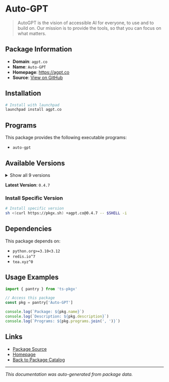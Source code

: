 # Auto-GPT

> AutoGPT is the vision of accessible AI for everyone, to use and to build on. Our mission is to provide the tools, so that you can focus on what matters.

## Package Information

- **Domain**: `agpt.co`
- **Name**: `Auto-GPT`
- **Homepage**: https://agpt.co
- **Source**: [View on GitHub](https://github.com/pkgxdev/pantry/tree/main/projects/agpt.co/package.yml)

## Installation

```bash
# Install with launchpad
launchpad install agpt.co
```

## Programs

This package provides the following executable programs:

- `auto-gpt`

## Available Versions

<details>
<summary>Show all 9 versions</summary>

- `0.4.7`, `0.4.6`, `0.4.5`, `0.4.4`, `0.4.3`
- `0.4.2`, `0.4.0`, `0.3.1`, `0.3.0`

</details>

**Latest Version**: `0.4.7`

### Install Specific Version

```bash
# Install specific version
sh <(curl https://pkgx.sh) +agpt.co@0.4.7 -- $SHELL -i
```

## Dependencies

This package depends on:

- `python.org>=3.10<3.12`
- `redis.io^7`
- `tea.xyz^0`

## Usage Examples

```typescript
import { pantry } from 'ts-pkgx'

// Access this package
const pkg = pantry['Auto-GPT']

console.log(`Package: ${pkg.name}`)
console.log(`Description: ${pkg.description}`)
console.log(`Programs: ${pkg.programs.join(', ')}`)
```

## Links

- [Package Source](https://github.com/pkgxdev/pantry/tree/main/projects/agpt.co/package.yml)
- [Homepage](https://agpt.co)
- [Back to Package Catalog](../../package-catalog.md)

---

*This documentation was auto-generated from package data.*
